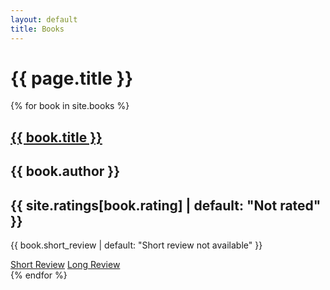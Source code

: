 ```yaml
---
layout: default
title: Books
---
```


<div class="books-page-title">
    <h1>{{ page.title }}</h1>
</div>

{% for book in site.books %}
<div class="book-card">
    <div class="header">
        <h2 class="title"><a href="{{ book.url | relative_url }}">{{ book.title }}</a></h2>
        <h2 class="author">{{ book.author }}</h2>
        <h2 class="rating">{{ site.ratings[book.rating] | default: "Not rated" }}</h2>
    </div>
    <p class="short-review">{{ book.short_review | default: "Short review not available" }}</p>
    <div class="book-links">
        <a href="#" class="expand-short-review">Short Review</a>
        <a href="{{ book.url | relative_url }}" class="long-review">Long Review</a>
    </div>
</div>
{% endfor %}



